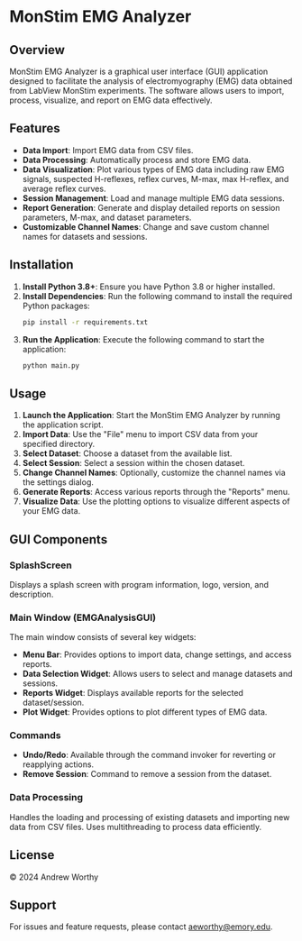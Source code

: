 # MonStim EMG Analyzer

## Overview
MonStim EMG Analyzer is a graphical user interface (GUI) application designed to facilitate the analysis of electromyography (EMG) data obtained from LabView MonStim experiments. The software allows users to import, process, visualize, and report on EMG data effectively.

## Features
- **Data Import**: Import EMG data from CSV files.
- **Data Processing**: Automatically process and store EMG data.
- **Data Visualization**: Plot various types of EMG data including raw EMG signals, suspected H-reflexes, reflex curves, M-max, max H-reflex, and average reflex curves.
- **Session Management**: Load and manage multiple EMG data sessions.
- **Report Generation**: Generate and display detailed reports on session parameters, M-max, and dataset parameters.
- **Customizable Channel Names**: Change and save custom channel names for datasets and sessions.

## Installation
1. **Install Python 3.8+**: Ensure you have Python 3.8 or higher installed.
2. **Install Dependencies**: Run the following command to install the required Python packages:
   ```bash
   pip install -r requirements.txt
   ```
3. **Run the Application**: Execute the following command to start the application:
   ```bash
   python main.py
   ```

## Usage
1. **Launch the Application**: Start the MonStim EMG Analyzer by running the application script.
2. **Import Data**: Use the "File" menu to import CSV data from your specified directory.
3. **Select Dataset**: Choose a dataset from the available list.
4. **Select Session**: Select a session within the chosen dataset.
5. **Change Channel Names**: Optionally, customize the channel names via the settings dialog.
6. **Generate Reports**: Access various reports through the "Reports" menu.
7. **Visualize Data**: Use the plotting options to visualize different aspects of your EMG data.

## GUI Components
### SplashScreen
Displays a splash screen with program information, logo, version, and description.

### Main Window (EMGAnalysisGUI)
The main window consists of several key widgets:
- **Menu Bar**: Provides options to import data, change settings, and access reports.
- **Data Selection Widget**: Allows users to select and manage datasets and sessions.
- **Reports Widget**: Displays available reports for the selected dataset/session.
- **Plot Widget**: Provides options to plot different types of EMG data.

### Commands
- **Undo/Redo**: Available through the command invoker for reverting or reapplying actions.
- **Remove Session**: Command to remove a session from the dataset.

### Data Processing
Handles the loading and processing of existing datasets and importing new data from CSV files. Uses multithreading to process data efficiently.

## License
© 2024 Andrew Worthy

## Support
For issues and feature requests, please contact aeworthy@emory.edu.
